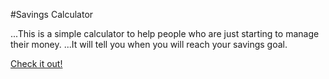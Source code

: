 #Savings Calculator

...This is a simple calculator to help people who are just starting to manage their money.
...It will tell you when you will reach your savings goal.

[Check it out!](https://florenceafo.github.io/savings-calc/)
